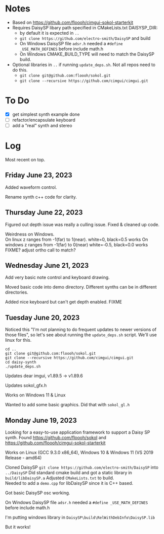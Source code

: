 # Notes
* Based on https://github.com/floooh/cimgui-sokol-starterkit 
* Requires DaisySP libary path specified in CMakeLists.txt DAISYSP_DIR:
  * by default it is expected in `..`
  * `git clone https://github.com/electro-smith/DaisySP` and build 
  * On Windows DaisySP file `adsr.h` needed a `#define _USE_MATH_DEFINES` before include math.h
  * On Windows CMAKE_BUILD_TYPE will need to match the DaisySP build.
* Optional libraries in `..` if running `update_deps.sh`.  Not all repos need to do this.
  * `git clone git@github.com:floooh/sokol.git`
  * `git clone --recursive https://github.com/cimgui/cimgui.git`
# To Do
* [x] get simplest synth example done
* [ ] refactor/encapsulate keyboard
* [ ] add a "real" synth and stereo
# Log
Most recent on top.
## Friday June 23, 2023

Added waveform control.

Rename synth c++ code for clarity.

## Thursday June 22, 2023

Figured out depth issue was really a culling issue.  Fixed & cleaned up code.

Weirdness on Windows.  
On linux z ranges from -1(far) to 1(near).   white=0, black=0.5 works
On windows z ranges from -1(far) to 0(near)  white=-0.5, black=0.0 works
FIXME? adjust ortho call to match?

## Wednesday June 21, 2023

Add very basic note control and keyboard drawing.

Moved basic code into demo directory.  Different synths can be in different directories.

Added nice keyboard but can't get depth enabled.  FIXME

## Tuesday June 20, 2023

Noticed this "I'm not planning to do frequent updates to newer versions of those 
files", so let's see about running the `update_deps.sh` script.  We'll use linux for this.
```
cd ..
git clone git@github.com:floooh/sokol.git
git clone --recursive https://github.com/cimgui/cimgui.git
cd daisy-synth
./update_deps.sh
```

Updates dear imgui, v1.89.5 -> v1.89.6

Updates sokol_gfx.h

Works on Windows 11 & Linux

Wanted to add some basic graphics.  Did that with `sokol_gl.h`

## Monday June 19, 2023

Looking for a easy-to-use application framework to support a Daisy SP synth.  Found https://github.com/floooh/sokol and https://github.com/floooh/cimgui-sokol-starterkit

Works on Linux (GCC 9.3.0 x86_64), Windows 10 & Windows 11 (VS 2019 Release - amd64)

Cloned DaisySP  `git clone https://github.com/electro-smith/DaisySP` into `../DaisySP`
Did standard cmake build and got a static library in `build/libDaisySP.a`
Adjusted `CMakeLists.txt` to build.  
Needed to add a `demo.cpp` for libDaisySP since it is C++ based.

Got basic DaisySP osc working.

On Windows DaisySP file `adsr.h` needed a `#define _USE_MATH_DEFINES` before include math.h

I'm putting windows library in `DaisySP\build\RelWithDebInfo\DaisySP.lib`

But it works!